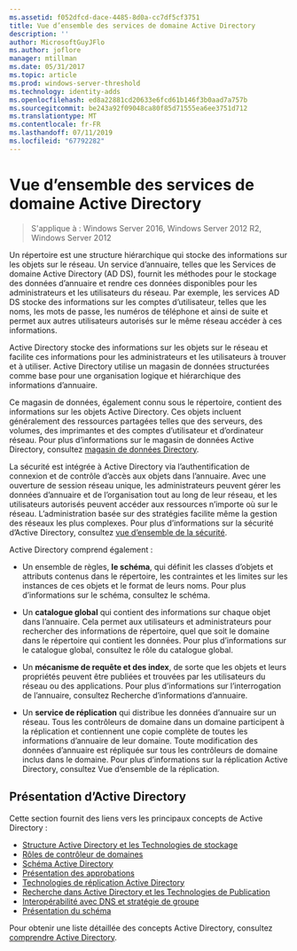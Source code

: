 ```yaml
---
ms.assetid: f052dfcd-dace-4485-8d0a-cc7df5cf3751
title: Vue d’ensemble des services de domaine Active Directory
description: ''
author: MicrosoftGuyJFlo
ms.author: joflore
manager: mtillman
ms.date: 05/31/2017
ms.topic: article
ms.prod: windows-server-threshold
ms.technology: identity-adds
ms.openlocfilehash: ed8a22881cd20633e6fcd61b146f3b0aad7a757b
ms.sourcegitcommit: be243a92f09048ca80f85d71555ea6ee3751d712
ms.translationtype: MT
ms.contentlocale: fr-FR
ms.lasthandoff: 07/11/2019
ms.locfileid: "67792282"
---
```

# <a name="active-directory-domain-services-overview"></a>Vue d’ensemble des services de domaine Active Directory

>S'applique à : Windows Server 2016, Windows Server 2012 R2, Windows Server 2012


Un répertoire est une structure hiérarchique qui stocke des informations sur les objets sur le réseau. Un service d’annuaire, telles que les Services de domaine Active Directory (AD DS), fournit les méthodes pour le stockage des données d’annuaire et rendre ces données disponibles pour les administrateurs et les utilisateurs du réseau. Par exemple, les services AD DS stocke des informations sur les comptes d’utilisateur, telles que les noms, les mots de passe, les numéros de téléphone et ainsi de suite et permet aux autres utilisateurs autorisés sur le même réseau accéder à ces informations.

Active Directory stocke des informations sur les objets sur le réseau et facilite ces informations pour les administrateurs et les utilisateurs à trouver et à utiliser. Active Directory utilise un magasin de données structurées comme base pour une organisation logique et hiérarchique des informations d’annuaire.

Ce magasin de données, également connu sous le répertoire, contient des informations sur les objets Active Directory. Ces objets incluent généralement des ressources partagées telles que des serveurs, des volumes, des imprimantes et des comptes d’utilisateur et d’ordinateur réseau. Pour plus d’informations sur le magasin de données Active Directory, consultez [magasin de données Directory](https://technet.microsoft.com/library/cc736627(v=ws.10).aspx).

La sécurité est intégrée à Active Directory via l’authentification de connexion et de contrôle d’accès aux objets dans l’annuaire. Avec une ouverture de session réseau unique, les administrateurs peuvent gérer les données d’annuaire et de l’organisation tout au long de leur réseau, et les utilisateurs autorisés peuvent accéder aux ressources n’importe où sur le réseau. L’administration basée sur des stratégies facilite même la gestion des réseaux les plus complexes. Pour plus d’informations sur la sécurité d’Active Directory, consultez [vue d’ensemble de la sécurité](../../plan/security-best-practices/best-practices-for-securing-active-directory.md).

Active Directory comprend également :
* Un ensemble de règles, **le schéma**, qui définit les classes d’objets et attributs contenus dans le répertoire, les contraintes et les limites sur les instances de ces objets et le format de leurs noms. Pour plus d’informations sur le schéma, consultez le schéma.


* Un **catalogue global** qui contient des informations sur chaque objet dans l’annuaire. Cela permet aux utilisateurs et administrateurs pour rechercher des informations de répertoire, quel que soit le domaine dans le répertoire qui contient les données. Pour plus d’informations sur le catalogue global, consultez le rôle du catalogue global.


* Un **mécanisme de requête et des index**, de sorte que les objets et leurs propriétés peuvent être publiées et trouvées par les utilisateurs du réseau ou des applications. Pour plus d’informations sur l’interrogation de l’annuaire, consultez Recherche d’informations d’annuaire.


* Un **service de réplication** qui distribue les données d’annuaire sur un réseau. Tous les contrôleurs de domaine dans un domaine participent à la réplication et contiennent une copie complète de toutes les informations d’annuaire de leur domaine. Toute modification des données d’annuaire est répliquée sur tous les contrôleurs de domaine inclus dans le domaine. Pour plus d’informations sur la réplication Active Directory, consultez Vue d’ensemble de la réplication.

## <a name="understanding-active-directory"></a>Présentation d’Active Directory
 Cette section fournit des liens vers les principaux concepts de Active Directory :
 
* [Structure Active Directory et les Technologies de stockage](https://technet.microsoft.com/library/cc759186(v=ws.10).aspx)
* [Rôles de contrôleur de domaines](https://technet.microsoft.com/library/cc786438(v=ws.10).aspx) 
* [Schéma Active Directory](https://docs.microsoft.com/previous-versions/windows/it-pro/windows-server-2008-R2-and-2008/cc771796(v=ws.10))
* [Présentation des approbations](https://docs.microsoft.com/previous-versions/windows/it-pro/windows-server-2008-R2-and-2008/cc771568(v=ws.10)) 
* [Technologies de réplication Active Directory](https://technet.microsoft.com/library/cc786438(v=ws.10).aspx) 
* [Recherche dans Active Directory et les Technologies de Publication](https://technet.microsoft.com/library/cc775686(v=ws.10).aspx) 
* [Interopérabilité avec DNS et stratégie de groupe](https://docs.microsoft.com/previous-versions/windows/it-pro/windows-server-2008-R2-and-2008/dd197486(v=ws.10))
* [Présentation du schéma](https://technet.microsoft.com/library/cc759402(v=ws.10).aspx) 

Pour obtenir une liste détaillée des concepts Active Directory, consultez [comprendre Active Directory](https://technet.microsoft.com/library/cc781408(v=ws.10).aspx). 


